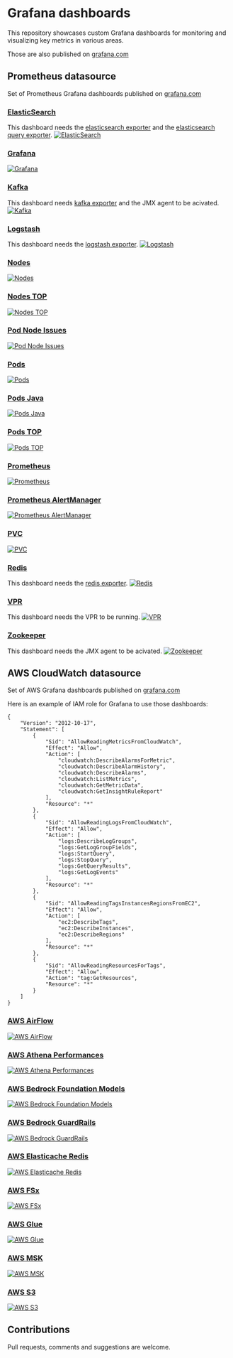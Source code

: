 # Grafana dashboards
This repository showcases custom Grafana dashboards for monitoring and visualizing key metrics in various areas.

Those are also published on [grafana.com](https://grafana.com/dashboards)

## Prometheus datasource

Set of Prometheus Grafana dashboards published on
[grafana.com](https://grafana.com/dashboards?dataSource=prometheus)

### [ElasticSearch](https://github.com/arnaudlemaignen/grafana-dashboards/tree/master/prometheus-ds/elasticsearch)
This dashboard needs the [elasticsearch exporter](https://github.com/prometheus-community/elasticsearch_exporter) and the [elasticsearch query exporter](https://github.com/braedon/prometheus-es-exporter).
[![ElasticSearch](prometheus-ds/elasticsearch/elasticsearch-1.png)](https://github.com/arnaudlemaignen/grafana-dashboards/tree/master/prometheus-ds/elasticsearch)

### [Grafana](https://github.com/arnaudlemaignen/grafana-dashboards/tree/master/prometheus-ds/grafana)
[![Grafana](prometheus-ds/grafana/grafana.png)](https://github.com/arnaudlemaignen/grafana-dashboards/tree/master/prometheus-ds/grafana)

### [Kafka](https://github.com/arnaudlemaignen/grafana-dashboards/tree/master/prometheus-ds/kafka)
This dashboard needs [kafka exporter](https://github.com/danielqsj/kafka_exporter) and the JMX agent to be acivated.
[![Kafka](prometheus-ds/kafka/kafka-1.png)](https://github.com/arnaudlemaignen/grafana-dashboards/tree/master/prometheus-ds/kafka)

### [Logstash](https://github.com/arnaudlemaignen/grafana-dashboards/tree/master/prometheus-ds/logstash)
This dashboard needs the [logstash exporter](https://github.com/leroy-merlin-br/logstash-exporter).
[![Logstash](prometheus-ds/logstash/logstash-1.png)](https://github.com/arnaudlemaignen/grafana-dashboards/tree/master/prometheus-ds/logstash)

### [Nodes](https://github.com/arnaudlemaignen/grafana-dashboards/tree/master/prometheus-ds/nodes)
[![Nodes](prometheus-ds/nodes/nodes-1.png)](https://github.com/arnaudlemaignen/grafana-dashboards/tree/master/prometheus-ds/nodes)

### [Nodes TOP](https://github.com/arnaudlemaignen/grafana-dashboards/tree/master/prometheus-ds/nodes-top)
[![Nodes TOP](prometheus-ds/nodes-top/nodes-top-1.png)](https://github.com/arnaudlemaignen/grafana-dashboards/tree/master/prometheus-ds/nodes-top)

### [Pod Node Issues](https://github.com/arnaudlemaignen/grafana-dashboards/tree/master/prometheus-ds/pod-node-issues)
[![Pod Node Issues](prometheus-ds/pod-node-issues/pod-node-issues-1.png)](https://github.com/arnaudlemaignen/grafana-dashboards/tree/master/prometheus-ds/pod-node-issues)

### [Pods](https://github.com/arnaudlemaignen/grafana-dashboards/tree/master/prometheus-ds/pods)
[![Pods](prometheus-ds/pods/pods.png)](https://github.com/arnaudlemaignen/grafana-dashboards/tree/master/prometheus-ds/pods)

### [Pods Java](https://github.com/arnaudlemaignen/grafana-dashboards/tree/master/prometheus-ds/pods-java)
[![Pods Java](prometheus-ds/pods-java/pods-java.png)](https://github.com/arnaudlemaignen/grafana-dashboards/tree/master/prometheus-ds/pods-java)

### [Pods TOP](https://github.com/arnaudlemaignen/grafana-dashboards/tree/master/prometheus-ds/pods-top)
[![Pods TOP](prometheus-ds/pods-top/pods-top-1.png)](https://github.com/arnaudlemaignen/grafana-dashboards/tree/master/prometheus-ds/pods-top)

### [Prometheus](https://github.com/arnaudlemaignen/grafana-dashboards/tree/master/prometheus-ds/prometheus)
[![Prometheus](prometheus-ds/prometheus/prometheus.png)](https://github.com/arnaudlemaignen/grafana-dashboards/tree/master/prometheus-ds/prometheus)

### [Prometheus AlertManager](https://github.com/arnaudlemaignen/grafana-dashboards/tree/master/prometheus-ds/alertmanager)
[![Prometheus AlertManager](prometheus-ds/alertmanager/alertmanager.png)](https://github.com/arnaudlemaignen/grafana-dashboards/tree/master/prometheus-ds/alertmanager)

### [PVC](https://github.com/arnaudlemaignen/grafana-dashboards/tree/master/prometheus-ds/pvc)
[![PVC](prometheus-ds/pvc/pvc.png)](https://github.com/arnaudlemaignen/grafana-dashboards/tree/master/prometheus-ds/pvc)

### [Redis](https://github.com/arnaudlemaignen/grafana-dashboards/tree/master/prometheus-ds/redis)
This dashboard needs the [redis exporter](https://github.com/oliver006/redis_exporter).
[![Redis](prometheus-ds/redis/redis-1.png)](https://github.com/arnaudlemaignen/grafana-dashboards/tree/master/prometheus-ds/redis)

### [VPR](https://github.com/arnaudlemaignen/grafana-dashboards/tree/master/prometheus-ds/vpr)
This dashboard needs the VPR to be running.
[![VPR](prometheus-ds/vpr/vpr-1.png)](https://github.com/arnaudlemaignen/grafana-dashboards/tree/master/prometheus-ds/vpr)

### [Zookeeper](https://github.com/arnaudlemaignen/grafana-dashboards/tree/master/prometheus-ds/zookeeper)
This dashboard needs the JMX agent to be acivated.
[![Zookeeper](prometheus-ds/zookeeper/zookeeper-1.png)](https://github.com/arnaudlemaignen/grafana-dashboards/tree/master/prometheus-ds/zookeeper)


## AWS CloudWatch datasource

Set of AWS Grafana dashboards published on
[grafana.com](https://grafana.com/dashboards?dataSource=cloudwatch)

Here is an example of IAM role for Grafana to use those dashboards:

```
{
    "Version": "2012-10-17",
    "Statement": [
        {
            "Sid": "AllowReadingMetricsFromCloudWatch",
            "Effect": "Allow",
            "Action": [
                "cloudwatch:DescribeAlarmsForMetric",
                "cloudwatch:DescribeAlarmHistory",
                "cloudwatch:DescribeAlarms",
                "cloudwatch:ListMetrics",
                "cloudwatch:GetMetricData",
                "cloudwatch:GetInsightRuleReport"
            ],
            "Resource": "*"
        },
        {
            "Sid": "AllowReadingLogsFromCloudWatch",
            "Effect": "Allow",
            "Action": [
                "logs:DescribeLogGroups",
                "logs:GetLogGroupFields",
                "logs:StartQuery",
                "logs:StopQuery",
                "logs:GetQueryResults",
                "logs:GetLogEvents"
            ],
            "Resource": "*"
        },
        {
            "Sid": "AllowReadingTagsInstancesRegionsFromEC2",
            "Effect": "Allow",
            "Action": [
                "ec2:DescribeTags",
                "ec2:DescribeInstances",
                "ec2:DescribeRegions"
            ],
            "Resource": "*"
        },
        {
            "Sid": "AllowReadingResourcesForTags",
            "Effect": "Allow",
            "Action": "tag:GetResources",
            "Resource": "*"
        }
    ]
}
```


### [AWS AirFlow](https://github.com/arnaudlemaignen/grafana-dashboards/tree/master/cloudwatch-ds/aws-airflow)
[![AWS AirFlow](cloudwatch-ds/aws-airflow/aws-airflow-mwaa-1.png)](https://github.com/arnaudlemaignen/grafana-dashboards/tree/master/cloudwatch-ds/aws-airflow)

### [AWS Athena Performances](https://github.com/arnaudlemaignen/grafana-dashboards/tree/master/cloudwatch-ds/aws-athena-performances)
[![AWS Athena Performances](cloudwatch-ds/aws-athena-performances/aws-athena-performances-1.png)](https://github.com/arnaudlemaignen/grafana-dashboards/tree/master/cloudwatch-ds/aws-athena-performances)

### [AWS Bedrock Foundation Models](https://github.com/arnaudlemaignen/grafana-dashboards/tree/master/cloudwatch-ds/aws-bedrock-foundation-models)
[![AWS Bedrock Foundation Models](cloudwatch-ds/aws-bedrock-foundation-models/aws-bedrock-foundation-models.png)](https://github.com/arnaudlemaignen/grafana-dashboards/tree/master/cloudwatch-ds/aws-bedrock-foundation-models)

### [AWS Bedrock GuardRails](https://github.com/arnaudlemaignen/grafana-dashboards/tree/master/cloudwatch-ds/aws-bedrock-guardrails)
[![AWS Bedrock GuardRails](cloudwatch-ds/aws-bedrock-guardrails/aws-bedrock-guardrails.png)](https://github.com/arnaudlemaignen/grafana-dashboards/tree/master/cloudwatch-ds/aws-bedrock-guardrails)

### [AWS Elasticache Redis](https://github.com/arnaudlemaignen/grafana-dashboards/tree/master/cloudwatch-ds/aws-elasticache-redis)
[![AWS Elasticache Redis](cloudwatch-ds/aws-elasticache-redis/aws-elasticache-redis-1.png)](https://github.com/arnaudlemaignen/grafana-dashboards/tree/master/cloudwatch-ds/aws-elasticache-redis)

### [AWS FSx](https://github.com/arnaudlemaignen/grafana-dashboards/tree/master/cloudwatch-ds/aws-fsx)
[![AWS FSx](cloudwatch-ds/aws-fsx/aws-fsx-1.png)](https://github.com/arnaudlemaignen/grafana-dashboards/tree/master/cloudwatch-ds/aws-fsx)

### [AWS Glue](https://github.com/arnaudlemaignen/grafana-dashboards/tree/master/cloudwatch-ds/aws-glue)
[![AWS Glue](cloudwatch-ds/aws-glue/aws-glue-1.png)](https://github.com/arnaudlemaignen/grafana-dashboards/tree/master/cloudwatch-ds/aws-glue)

### [AWS MSK](https://github.com/arnaudlemaignen/grafana-dashboards/tree/master/cloudwatch-ds/aws-msk)
[![AWS MSK](cloudwatch-ds/aws-msk/aws-msk-1.png)](https://github.com/arnaudlemaignen/grafana-dashboards/tree/master/cloudwatch-ds/aws-msk)

### [AWS S3](https://github.com/arnaudlemaignen/grafana-dashboards/tree/master/cloudwatch-ds/aws-s3)
[![AWS S3](cloudwatch-ds/aws-s3/aws-s3.png)](https://github.com/arnaudlemaignen/grafana-dashboards/tree/master/cloudwatch-ds/aws-s3)


## Contributions
Pull requests, comments and suggestions are welcome.